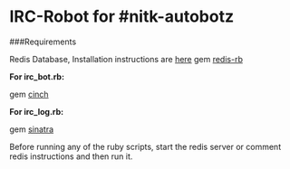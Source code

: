 # IRC-Robot for #nitk-autobotz

###Requirements 

Redis Database, Installation instructions are [here](http://redis.io/download) 
gem [redis-rb](https://github.com/redis/redis-rb)

**For irc_bot.rb:** 

gem [cinch](https://github.com/cinchrb/cinch)

**For irc_log.rb:**

gem [sinatra](http://www.sinatrarb.com/)

Before running any of the ruby scripts, start the redis server or comment redis instructions and then run it. 